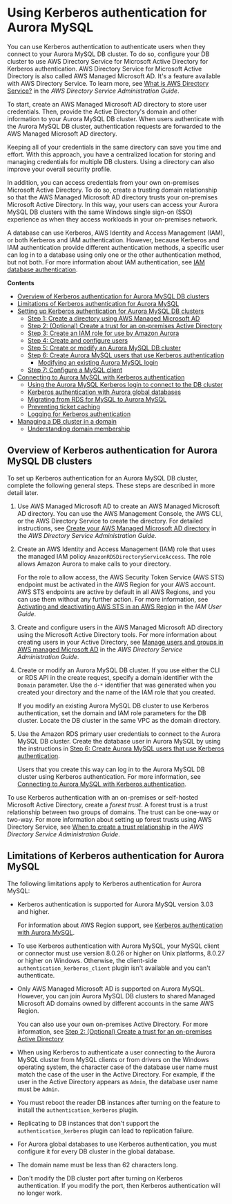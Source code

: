 # Using Kerberos authentication for Aurora MySQL<a name="aurora-mysql-kerberos"></a>

You can use Kerberos authentication to authenticate users when they connect to your Aurora MySQL DB cluster\. To do so, configure your DB cluster to use AWS Directory Service for Microsoft Active Directory for Kerberos authentication\. AWS Directory Service for Microsoft Active Directory is also called AWS Managed Microsoft AD\. It's a feature available with AWS Directory Service\. To learn more, see [What is AWS Directory Service?](https://docs.aws.amazon.com/directoryservice/latest/admin-guide/what_is.html) in the *AWS Directory Service Administration Guide*\.

To start, create an AWS Managed Microsoft AD directory to store user credentials\. Then, provide the Active Directory's domain and other information to your Aurora MySQL DB cluster\. When users authenticate with the Aurora MySQL DB cluster, authentication requests are forwarded to the AWS Managed Microsoft AD directory\.

Keeping all of your credentials in the same directory can save you time and effort\. With this approach, you have a centralized location for storing and managing credentials for multiple DB clusters\. Using a directory can also improve your overall security profile\.

In addition, you can access credentials from your own on\-premises Microsoft Active Directory\. To do so, create a trusting domain relationship so that the AWS Managed Microsoft AD directory trusts your on\-premises Microsoft Active Directory\. In this way, your users can access your Aurora MySQL DB clusters with the same Windows single sign\-on \(SSO\) experience as when they access workloads in your on\-premises network\.

A database can use Kerberos, AWS Identity and Access Management \(IAM\), or both Kerberos and IAM authentication\. However, because Kerberos and IAM authentication provide different authentication methods, a specific user can log in to a database using only one or the other authentication method, but not both\. For more information about IAM authentication, see [IAM database authentication](UsingWithRDS.IAMDBAuth.md)\.

**Contents**
+ [Overview of Kerberos authentication for Aurora MySQL DB clusters](#aurora-mysql-kerberos-setting-up-overview)
+ [Limitations of Kerberos authentication for Aurora MySQL](#aurora-mysql-kerberos.limitations)
+ [Setting up Kerberos authentication for Aurora MySQL DB clusters](aurora-mysql-kerberos-setting-up.md)
  + [Step 1: Create a directory using AWS Managed Microsoft AD](aurora-mysql-kerberos-setting-up.md#aurora-mysql-kerberos-setting-up.create-directory)
  + [Step 2: \(Optional\) Create a trust for an on\-premises Active Directory](aurora-mysql-kerberos-setting-up.md#aurora-mysql-kerberos-setting-up.create-trust)
  + [Step 3: Create an IAM role for use by Amazon Aurora](aurora-mysql-kerberos-setting-up.md#aurora-mysql-kerberos-setting-up.CreateIAMRole)
  + [Step 4: Create and configure users](aurora-mysql-kerberos-setting-up.md#aurora-mysql-kerberos-setting-up.create-users)
  + [Step 5: Create or modify an Aurora MySQL DB cluster](aurora-mysql-kerberos-setting-up.md#aurora-mysql-kerberos-setting-up.create-modify)
  + [Step 6: Create Aurora MySQL users that use Kerberos authentication](aurora-mysql-kerberos-setting-up.md#aurora-mysql-kerberos-setting-up.create-logins)
    + [Modifying an existing Aurora MySQL login](aurora-mysql-kerberos-setting-up.md#aurora-mysql-kerberos.modify-login)
  + [Step 7: Configure a MySQL client](aurora-mysql-kerberos-setting-up.md#aurora-mysql-kerberos-setting-up.configure-client)
+ [Connecting to Aurora MySQL with Kerberos authentication](aurora-mysql-kerberos-connecting.md)
  + [Using the Aurora MySQL Kerberos login to connect to the DB cluster](aurora-mysql-kerberos-connecting.md#aurora-mysql-kerberos-connecting.login)
  + [Kerberos authentication with Aurora global databases](aurora-mysql-kerberos-connecting.md#aurora-mysql-kerberos-connecting.global)
  + [Migrating from RDS for MySQL to Aurora MySQL](aurora-mysql-kerberos-connecting.md#aurora-mysql-kerberos-connecting.rds)
  + [Preventing ticket caching](aurora-mysql-kerberos-connecting.md#aurora-mysql-kerberos.destroy-tickets)
  + [Logging for Kerberos authentication](aurora-mysql-kerberos-connecting.md#aurora-mysql-kerberos.logging)
+ [Managing a DB cluster in a domain](aurora-mysql-kerberos-managing.md)
  + [Understanding domain membership](aurora-mysql-kerberos-managing.md#aurora-mysql-kerberos-managing.understanding)

## Overview of Kerberos authentication for Aurora MySQL DB clusters<a name="aurora-mysql-kerberos-setting-up-overview"></a>

To set up Kerberos authentication for an Aurora MySQL DB cluster, complete the following general steps\. These steps are described in more detail later\.

1. Use AWS Managed Microsoft AD to create an AWS Managed Microsoft AD directory\. You can use the AWS Management Console, the AWS CLI, or the AWS Directory Service to create the directory\. For detailed instructions, see [Create your AWS Managed Microsoft AD directory](https://docs.aws.amazon.com/directoryservice/latest/admin-guide/ms_ad_getting_started_create_directory.html) in the *AWS Directory Service Administration Guide*\.

1. Create an AWS Identity and Access Management \(IAM\) role that uses the managed IAM policy `AmazonRDSDirectoryServiceAccess`\. The role allows Amazon Aurora to make calls to your directory\.

   For the role to allow access, the AWS Security Token Service \(AWS STS\) endpoint must be activated in the AWS Region for your AWS account\. AWS STS endpoints are active by default in all AWS Regions, and you can use them without any further action\. For more information, see [ Activating and deactivating AWS STS in an AWS Region](https://docs.aws.amazon.com/IAM/latest/UserGuide/id_credentials_temp_enable-regions.html#sts-regions-activate-deactivate) in the *IAM User Guide*\.

1. Create and configure users in the AWS Managed Microsoft AD directory using the Microsoft Active Directory tools\. For more information about creating users in your Active Directory, see [Manage users and groups in AWS managed Microsoft AD](https://docs.aws.amazon.com/directoryservice/latest/admin-guide/ms_ad_manage_users_groups.html) in the *AWS Directory Service Administration Guide*\.

1. Create or modify an Aurora MySQL DB cluster\. If you use either the CLI or RDS API in the create request, specify a domain identifier with the `Domain` parameter\. Use the `d-*` identifier that was generated when you created your directory and the name of the IAM role that you created\.

   If you modify an existing Aurora MySQL DB cluster to use Kerberos authentication, set the domain and IAM role parameters for the DB cluster\. Locate the DB cluster in the same VPC as the domain directory\.

1. Use the Amazon RDS primary user credentials to connect to the Aurora MySQL DB cluster\. Create the database user in Aurora MySQL by using the instructions in [Step 6: Create Aurora MySQL users that use Kerberos authentication](aurora-mysql-kerberos-setting-up.md#aurora-mysql-kerberos-setting-up.create-logins)\.

   Users that you create this way can log in to the Aurora MySQL DB cluster using Kerberos authentication\. For more information, see [Connecting to Aurora MySQL with Kerberos authentication](aurora-mysql-kerberos-connecting.md)\.

To use Kerberos authentication with an on\-premises or self\-hosted Microsoft Active Directory, create a *forest trust*\. A forest trust is a trust relationship between two groups of domains\. The trust can be one\-way or two\-way\. For more information about setting up forest trusts using AWS Directory Service, see [When to create a trust relationship](https://docs.aws.amazon.com/directoryservice/latest/admin-guide/ms_ad_setup_trust.html) in the *AWS Directory Service Administration Guide*\.

## Limitations of Kerberos authentication for Aurora MySQL<a name="aurora-mysql-kerberos.limitations"></a>

The following limitations apply to Kerberos authentication for Aurora MySQL:
+ Kerberos authentication is supported for Aurora MySQL version 3\.03 and higher\.

  For information about AWS Region support, see [Kerberos authentication with Aurora MySQL](Concepts.Aurora_Fea_Regions_DB-eng.Feature.KerberosAuthentication.md#Concepts.Aurora_Fea_Regions_DB-eng.Feature.KerberosAuthentication.amy)\.
+ To use Kerberos authentication with Aurora MySQL, your MySQL client or connector must use version 8\.0\.26 or higher on Unix platforms, 8\.0\.27 or higher on Windows\. Otherwise, the client\-side `authentication_kerberos_client` plugin isn't available and you can't authenticate\.
+ Only AWS Managed Microsoft AD is supported on Aurora MySQL\. However, you can join Aurora MySQL DB clusters to shared Managed Microsoft AD domains owned by different accounts in the same AWS Region\.

  You can also use your own on\-premises Active Directory\. For more information, see [Step 2: \(Optional\) Create a trust for an on\-premises Active Directory](aurora-mysql-kerberos-setting-up.md#aurora-mysql-kerberos-setting-up.create-trust)
+ When using Kerberos to authenticate a user connecting to the Aurora MySQL cluster from MySQL clients or from drivers on the Windows operating system, the character case of the database user name must match the case of the user in the Active Directory\. For example, if the user in the Active Directory appears as `Admin`, the database user name must be `Admin`\.
+ You must reboot the reader DB instances after turning on the feature to install the `authentication_kerberos` plugin\.
+ Replicating to DB instances that don't support the `authentication_kerberos` plugin can lead to replication failure\.
+ For Aurora global databases to use Kerberos authentication, you must configure it for every DB cluster in the global database\.
+ The domain name must be less than 62 characters long\.
+ Don't modify the DB cluster port after turning on Kerberos authentication\. If you modify the port, then Kerberos authentication will no longer work\. 